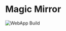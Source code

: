 # Magic Mirror

![WebApp Build](https://github.com/Dev-Team-Cool/magic-mirror/workflows/WebApp%20Build/badge.svg?branch=master)
